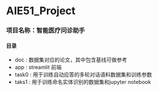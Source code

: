 # AIE51_Project
### 项目名称：智能医疗问诊助手
#### 目录
- doc : 数据集对应的论文，其中包含基线可做参考
- app : streamlit 前端
- task0 : 用于训练自动应答的多轮对话语料数据集和训练参数
- taks1 : 用于训练命名实体识别的数据集和jupyter notebook
